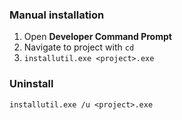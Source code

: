 ### Manual installation

1. Open __Developer Command Prompt__ 
2. Navigate to project with `cd`
3. `installutil.exe <project>.exe`

### Uninstall

`installutil.exe /u <project>.exe`

